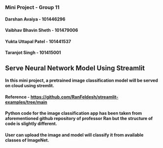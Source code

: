 ### Mini Project - Group 11
#### Darshan Avaiya - 101446296
#### Vaibhav Bhavin Sheth - 101479006
#### Yukta Uttapal Patel - 101441537
#### Taranjot Singh - 101415001

## Serve Neural Network Model Using Streamlit
#### In this mini project, a pretrained image classification model will be served on cloud using stremlit.

#### Reference - https://github.com/RanFeldesh/streamlit-examples/tree/main

#### Python code for the image classification app has been taken from aforementioned github repository of professor Ran but the structure of code is slightly different.

#### User can upload the image and model will classify it from available classes of ImageNet. 